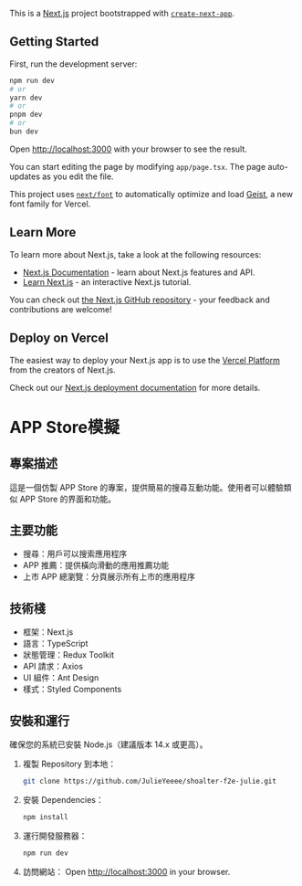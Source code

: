 This is a [Next.js](https://nextjs.org) project bootstrapped with [`create-next-app`](https://nextjs.org/docs/app/api-reference/cli/create-next-app).

## Getting Started

First, run the development server:

```bash
npm run dev
# or
yarn dev
# or
pnpm dev
# or
bun dev
```

Open [http://localhost:3000](http://localhost:3000) with your browser to see the result.

You can start editing the page by modifying `app/page.tsx`. The page auto-updates as you edit the file.

This project uses [`next/font`](https://nextjs.org/docs/app/building-your-application/optimizing/fonts) to automatically optimize and load [Geist](https://vercel.com/font), a new font family for Vercel.

## Learn More

To learn more about Next.js, take a look at the following resources:

- [Next.js Documentation](https://nextjs.org/docs) - learn about Next.js features and API.
- [Learn Next.js](https://nextjs.org/learn) - an interactive Next.js tutorial.

You can check out [the Next.js GitHub repository](https://github.com/vercel/next.js) - your feedback and contributions are welcome!

## Deploy on Vercel

The easiest way to deploy your Next.js app is to use the [Vercel Platform](https://vercel.com/new?utm_medium=default-template&filter=next.js&utm_source=create-next-app&utm_campaign=create-next-app-readme) from the creators of Next.js.

Check out our [Next.js deployment documentation](https://nextjs.org/docs/app/building-your-application/deploying) for more details.

# APP Store模擬

## 專案描述

這是一個仿製 APP Store 的專案，提供簡易的搜尋互動功能。使用者可以體驗類似 APP Store 的界面和功能。

## 主要功能

- 搜尋：用戶可以搜索應用程序
- APP 推薦：提供橫向滑動的應用推薦功能
- 上市 APP 總瀏覽：分頁展示所有上市的應用程序

## 技術棧

- 框架：Next.js
- 語言：TypeScript
- 狀態管理：Redux Toolkit
- API 請求：Axios
- UI 組件：Ant Design
- 樣式：Styled Components

## 安裝和運行

確保您的系統已安裝 Node.js（建議版本 14.x 或更高）。

1. 複製 Repository 到本地：
   ```bash
   git clone https://github.com/JulieYeeee/shoalter-f2e-julie.git
   ```
2. 安裝 Dependencies：
   ```bash
   npm install
   ```
3. 運行開發服務器：
   ```bash
   npm run dev
   ```
4. 訪問網站：
   Open [http://localhost:3000](http://localhost:3000) in your browser.
